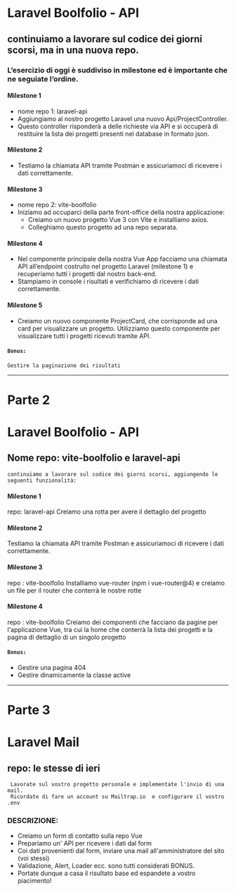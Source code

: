 # Laravel Boolfolio - API
## continuiamo a lavorare sul codice dei giorni scorsi, ma in una nuova repo.
### L’esercizio di oggi è suddiviso in milestone ed è importante che ne seguiate l’ordine.
#### Milestone 1
- nome repo 1: laravel-api
- Aggiungiamo al nostro progetto Laravel una nuovo Api/ProjectController.
- Questo controller risponderà a delle richieste via API e si occuperà di restituire la lista dei progetti presenti nel database in formato json.
#### Milestone 2
- Testiamo la chiamata API tramite Postman e assicuriamoci di ricevere i dati correttamente.
#### Milestone 3
- nome repo 2: vite-boolfolio
- Iniziamo ad occuparci della parte front-office della nostra applicazione:
    - Creiamo un nuovo progetto Vue 3 con Vite e installiamo axios.
    - Colleghiamo questo progetto ad una repo separata.
#### Milestone 4
- Nel componente principale della nostra Vue App facciamo una chiamata API all’endpoint costruito nel progetto Laravel (milestone 1) e recuperiamo tutti i progetti dal nostro back-end.
- Stampiamo in console i risultati e verifichiamo di ricevere i dati correttamente.
#### Milestone 5
- Creiamo un nuovo componente ProjectCard, che corrisponde ad una card per visualizzare un progetto. Utilizziamo questo componente per visualizzare tutti i progetti ricevuti tramite API.
#### `Bonus:`
    Gestire la paginazione dei risultati

---

# Parte 2
# Laravel Boolfolio - API
## Nome repo: vite-boolfolio e laravel-api
    continuiamo a lavorare sul codice dei giorni scorsi, aggiungendo le seguenti funzionalità:
#### Milestone 1
repo: laravel-api
Creiamo una rotta per avere il dettaglio del progetto
#### Milestone 2
Testiamo la chiamata API tramite Postman e assicuriamoci di ricevere i dati correttamente.
#### Milestone 3
repo : vite-boolfolio
Installiamo vue-router (npm i vue-router@4) e creiamo un file per il router che conterrà le nostre rotte
#### Milestone 4
repo : vite-boolfolio
Creiamo dei componenti che facciano da pagine per l'applicazione Vue, tra cui la home che conterrà la lista dei progetti e la pagina di dettaglio di un singolo progetto
#### `Bonus:`
- Gestire una pagina 404
- Gestire dinamicamente la classe active

---

# Parte 3
# Laravel Mail
## repo: le stesse di ieri
     Lavorate sul vostro progetto personale e implementate l'invio di una mail.
     Ricordate di fare un account su Mailtrap.io  e configurare il vostro .env
### DESCRIZIONE:
- Creiamo un form di contatto sulla repo Vue
- Prepariamo un' API per ricevere i dati dal form
- Coi dati provenienti dal form, inviare una mail all'amministratore del sito (voi stessi)
- Validazione, Alert, Loader ecc. sono tutti considerati BONUS.
- Portate dunque a casa il risultato base ed espandete a vostro piacimento!